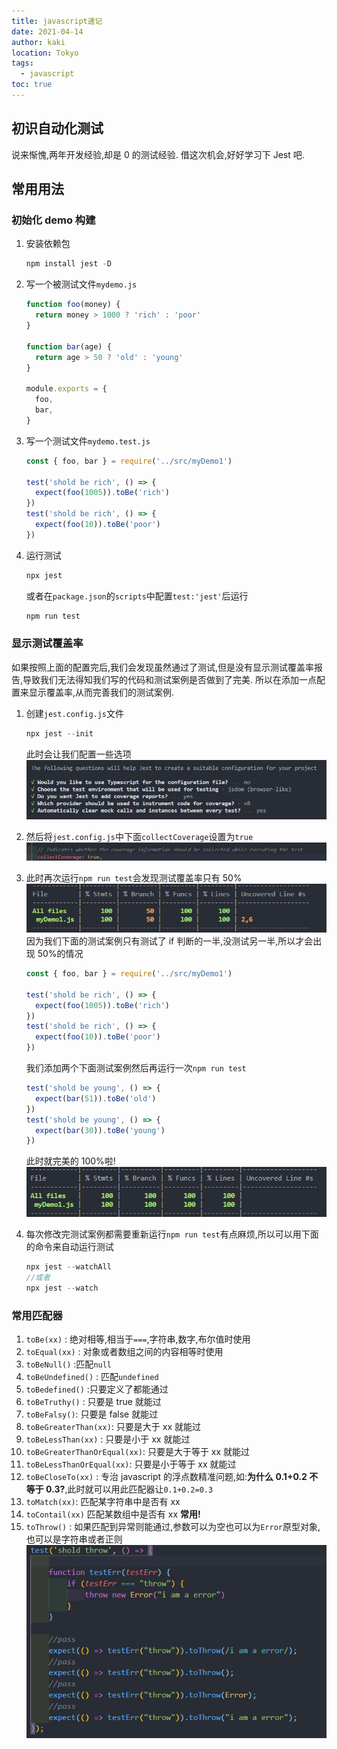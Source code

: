```yaml
---
title: javascript速记
date: 2021-04-14
author: kaki
location: Tokyo
tags:
  - javascript
toc: true
---
```


## 初识自动化测试

说来惭愧,两年开发经验,却是 0 的测试经验. 借这次机会,好好学习下 Jest 吧.

## 常用用法

### 初始化 demo 构建

1. 安装依赖包

   ```js
   npm install jest -D
   ```

1. 写一个被测试文件`mydemo.js`

   ```js
   function foo(money) {
     return money > 1000 ? 'rich' : 'poor'
   }

   function bar(age) {
     return age > 50 ? 'old' : 'young'
   }

   module.exports = {
     foo,
     bar,
   }
   ```

1. 写一个测试文件`mydemo.test.js`

   ```js
   const { foo, bar } = require('../src/myDemo1')

   test('shold be rich', () => {
     expect(foo(1005)).toBe('rich')
   })
   test('shold be rich', () => {
     expect(foo(10)).toBe('poor')
   })
   ```

1. 运行测试

   ```js
   npx jest
   ```

   或者在`package.json`的`scripts`中配置`test:'jest'`后运行

   ```js
   npm run test
   ```

### 显示测试覆盖率

如果按照上面的配置完后,我们会发现虽然通过了测试,但是没有显示测试覆盖率报告,导致我们无法得知我们写的代码和测试案例是否做到了完美. 所以在添加一点配置来显示覆盖率,从而完善我们的测试案例.

1. 创建`jest.config.js`文件

   ```js
   npx jest --init
   ```

   此时会让我们配置一些选项
   ![20210414230521](https://raw.githubusercontent.com/kakigakki/picBed/master/imgs/20210414230521.png)

1. 然后将`jest.config.js`中下面`collectCoverage`设置为`true`
   ![20210414230628](https://raw.githubusercontent.com/kakigakki/picBed/master/imgs/20210414230628.png)

1. 此时再次运行`npm run test`会发现测试覆盖率只有 50%
   ![20210414230756](https://raw.githubusercontent.com/kakigakki/picBed/master/imgs/20210414230756.png)
   因为我们下面的测试案例只有测试了 if 判断的一半,没测试另一半,所以才会出现 50%的情况

   ```js
   const { foo, bar } = require('../src/myDemo1')

   test('shold be rich', () => {
     expect(foo(1005)).toBe('rich')
   })
   test('shold be rich', () => {
     expect(foo(10)).toBe('poor')
   })
   ```

   我们添加两个下面测试案例然后再运行一次`npm run test`

   ```js
   test('shold be young', () => {
     expect(bar(51)).toBe('old')
   })
   test('shold be young', () => {
     expect(bar(30)).toBe('young')
   })
   ```

   此时就完美的 100%啦!
   ![20210414231123](https://raw.githubusercontent.com/kakigakki/picBed/master/imgs/20210414231123.png)

1. 每次修改完测试案例都需要重新运行`npm run test`有点麻烦,所以可以用下面的命令来自动运行测试

   ```js
   npx jest --watchAll
   //或者
   npx jest --watch
   ```

### 常用匹配器

1. `toBe(xx)` : 绝对相等,相当于`===`,字符串,数字,布尔值时使用
1. `toEqual(xx)` : 对象或者数组之间的内容相等时使用
1. `toBeNull()` :匹配`null`
1. `toBeUndefined()` : 匹配`undefined`
1. `toBedefined()` :只要定义了都能通过
1. `toBeTruthy()` : 只要是 true 就能过
1. `toBeFalsy()`: 只要是 false 就能过
1. `toBeGreaterThan(xx)`: 只要是大于 xx 就能过
1. `toBeLessThan(xx)` : 只要是小于 xx 就能过
1. `toBeGreaterThanOrEqual(xx)`: 只要是大于等于 xx 就能过
1. `toBeLessThanOrEqual(xx)`: 只要是小于等于 xx 就能过
1. `toBeCloseTo(xx)` : 专治 javascript 的浮点数精准问题,如:**为什么 0.1+0.2 不等于 0.3?**,此时就可以用此匹配器让`0.1+0.2=0.3`
1. `toMatch(xx)`: 匹配某字符串中是否有 xx
1. `toContail(xx)` 匹配某数组中是否有 xx **常用!**
1. `toThrow()` : 如果匹配到异常则能通过,参数可以为空也可以为`Error`原型对象,也可以是字符串或者正则
   ![20210414235516](https://raw.githubusercontent.com/kakigakki/picBed/master/imgs/20210414235516.png)
